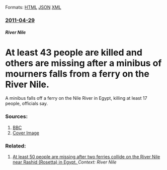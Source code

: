 
Formats: [HTML](/news/2011/04/29/at-least-43-people-are-killed-and-others-are-missing-after-a-minibus-of-mourners-falls-from-a-ferry-on-the-river-nile.html)  [JSON](/news/2011/04/29/at-least-43-people-are-killed-and-others-are-missing-after-a-minibus-of-mourners-falls-from-a-ferry-on-the-river-nile.json)  [XML](/news/2011/04/29/at-least-43-people-are-killed-and-others-are-missing-after-a-minibus-of-mourners-falls-from-a-ferry-on-the-river-nile.xml)  

### [2011-04-29](/news/2011/04/29/index.md)

##### River Nile
# At least 43 people are killed and others are missing after a minibus of mourners falls from a ferry on the River Nile. 

A minibus falls off a ferry on the Nile River in Egypt, killing at least 17 people, officials say.


### Sources:

1. [BBC](http://www.bbc.co.uk/news/world-africa-13237979)
1. [Cover Image](https://ichef-1.bbci.co.uk/news/1024/media/images/52422000/jpg/_52422206_011861092-1.jpg)

### Related:

1. [ At least 50 people are missing after two ferries collide on the River Nile near Rashid (Rosetta) in Egypt. ](/news/2009/12/4/at-least-50-people-are-missing-after-two-ferries-collide-on-the-river-nile-near-rashid-rosetta-in-egypt.md) _Context: River Nile_
